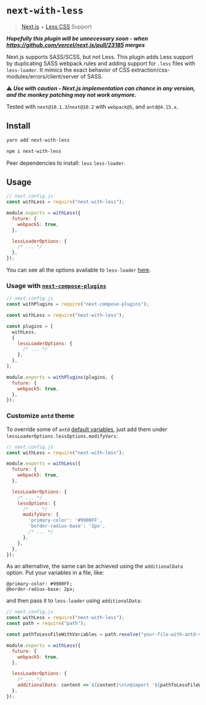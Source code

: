 # `next-with-less`

> [Next.js](https://nextjs.org/) + [Less CSS](https://lesscss.org/) Support

**_Hopefully this plugin will be unnecessary soon - when https://github.com/vercel/next.js/pull/23185 merges_**

Next.js supports SASS/SCSS, but not Less. This plugin adds Less support by duplicating SASS webpack rules and adding support for `.less` files with `less-loader`.
It mimics the exact behavior of CSS extraction/css-modules/errors/client/server of SASS.

⚠️ _**Use with caution - Next.js implementation can chance in any version, and the monkey patching may not work anymore.**_

Tested with `next@10.1.3`/`next@10.2` with `webpack@5`, and `antd@4.15.x`.

## Install

```sh
yarn add next-with-less

npm i next-with-less
```

Peer dependencies to install: `less` `less-loader`.

## Usage

```js
// next.config.js
const withLess = require("next-with-less");

module.exports = withLess({
  future: {
    webpack5: true,
  },

  lessLoaderOptions: {
    /* ... */
  },
});
```

You can see all the options available to `less-loader` [here](https://webpack.js.org/loaders/less-loader/#options).

### Usage with [`next-compose-plugins`](https://github.com/cyrilwanner/next-compose-plugins)

```js
// next.config.js
const withPlugins = require("next-compose-plugins");

const withLess = require("next-with-less");

const plugins = [
  withLess,
  {
    lessLoaderOptions: {
      /* ... */
    },
  },
];

module.exports = withPlugins(plugins, {
  future: {
    webpack5: true,
  },
});
```

### Customize `antd` theme

To override some of `antd` [default variables](https://ant.design/docs/react/customize-theme), just add them under `lessLoaderOptions.lessOptions.modifyVars`:

```js
// next.config.js
const withLess = require("next-with-less");

module.exports = withLess({
  future: {
    webpack5: true,
  },

  lessLoaderOptions: {
    /* ... */
    lessOptions: {
      /* ... */
      modifyVars: {
        'primary-color': '#9900FF',
        'border-radius-base': '2px',
        /* ... */
      },
    },
  },
});
```

As an alternative, the same can be achieved using the `additionalData` option. 
Put your variables in a file, like:
```less
@primary-color: #9900FF;
@border-radius-base: 2px;
```
and then pass it to `less-loader` using `additionalData`: 
```js
// next.config.js
const withLess = require("next-with-less");
const path = require("path");

const pathToLessFileWithVariables = path.resolve("your-file-with-antd-variables.less")

module.exports = withLess({
  future: {
    webpack5: true,
  },

  lessLoaderOptions: {
    /* ... */
    additionalData: content =>`${content}\n\n@import '${pathToLessFileWithVariables}';`,
  },
});
```
